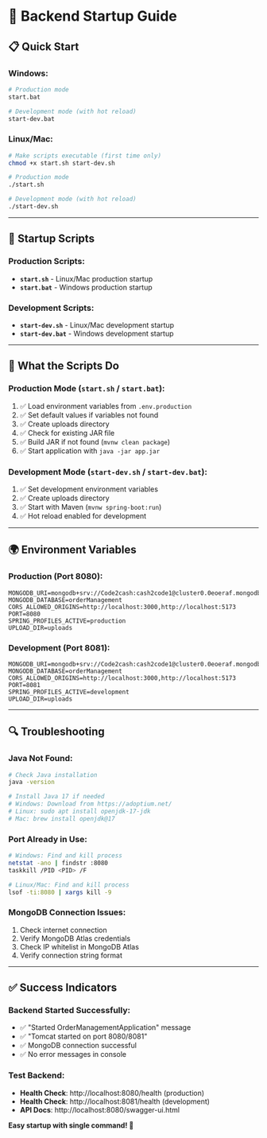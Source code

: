# 🚀 Backend Startup Guide

## 📋 Quick Start

### Windows:
```bash
# Production mode
start.bat

# Development mode (with hot reload)
start-dev.bat
```

### Linux/Mac:
```bash
# Make scripts executable (first time only)
chmod +x start.sh start-dev.sh

# Production mode
./start.sh

# Development mode (with hot reload)
./start-dev.sh
```

---

## 🎯 Startup Scripts

### Production Scripts:
- **`start.sh`** - Linux/Mac production startup
- **`start.bat`** - Windows production startup

### Development Scripts:
- **`start-dev.sh`** - Linux/Mac development startup
- **`start-dev.bat`** - Windows development startup

---

## 🔧 What the Scripts Do

### Production Mode (`start.sh` / `start.bat`):
1. ✅ Load environment variables from `.env.production`
2. ✅ Set default values if variables not found
3. ✅ Create uploads directory
4. ✅ Check for existing JAR file
5. ✅ Build JAR if not found (`mvnw clean package`)
6. ✅ Start application with `java -jar app.jar`

### Development Mode (`start-dev.sh` / `start-dev.bat`):
1. ✅ Set development environment variables
2. ✅ Create uploads directory
3. ✅ Start with Maven (`mvnw spring-boot:run`)
4. ✅ Hot reload enabled for development

---

## 🌍 Environment Variables

### Production (Port 8080):
```
MONGODB_URI=mongodb+srv://Code2cash:cash2code1@cluster0.0eoeraf.mongodb.net/
MONGODB_DATABASE=orderManagement
CORS_ALLOWED_ORIGINS=http://localhost:3000,http://localhost:5173
PORT=8080
SPRING_PROFILES_ACTIVE=production
UPLOAD_DIR=uploads
```

### Development (Port 8081):
```
MONGODB_URI=mongodb+srv://Code2cash:cash2code1@cluster0.0eoeraf.mongodb.net/
MONGODB_DATABASE=orderManagement
CORS_ALLOWED_ORIGINS=http://localhost:3000,http://localhost:5173
PORT=8081
SPRING_PROFILES_ACTIVE=development
UPLOAD_DIR=uploads
```

---

## 🔍 Troubleshooting

### Java Not Found:
```bash
# Check Java installation
java -version

# Install Java 17 if needed
# Windows: Download from https://adoptium.net/
# Linux: sudo apt install openjdk-17-jdk
# Mac: brew install openjdk@17
```

### Port Already in Use:
```bash
# Windows: Find and kill process
netstat -ano | findstr :8080
taskkill /PID <PID> /F

# Linux/Mac: Find and kill process
lsof -ti:8080 | xargs kill -9
```

### MongoDB Connection Issues:
1. Check internet connection
2. Verify MongoDB Atlas credentials
3. Check IP whitelist in MongoDB Atlas
4. Verify connection string format

---

## ✅ Success Indicators

### Backend Started Successfully:
- ✅ "Started OrderManagementApplication" message
- ✅ "Tomcat started on port 8080/8081"
- ✅ MongoDB connection successful
- ✅ No error messages in console

### Test Backend:
- **Health Check**: http://localhost:8080/health (production)
- **Health Check**: http://localhost:8081/health (development)
- **API Docs**: http://localhost:8080/swagger-ui.html

**Easy startup with single command! 🎉**
